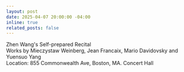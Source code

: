 ```yaml
---
layout: post
date: 2025-04-07 20:00:00 -04:00
inline: true
related_posts: false
---
```


Zhen Wang's Self-prepared Recital  
Works by Mieczystaw Weinberg, Jean Francaix, Mario Davidovsky and Yuensuo Yang  
Location: 855 Commonwealth Ave, Boston, MA. Concert Hall
